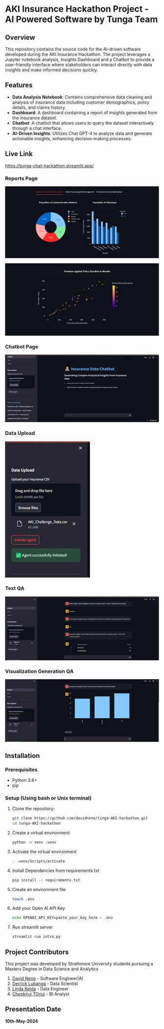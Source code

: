 
# AKI Insurance Hackathon Project - AI Powered Software by Tunga Team

## Overview
This repository contains the source code for the AI-driven software developed during the AKI Insurance Hackathon. The project leverages a Jupyter notebook analysis, Insights Dashboard and a Chatbot to provide a user-friendly interface where stakeholders can interact directly with data insights and make informed decisions 
quickly.

## Features
- **Data Analysis Notebook**: Contains comprehensive data cleaning and analysis of insurance data including customer demographics, policy details, and claims history.
- **Dashboard**: A dashboard containing a report of insights generated from the insurance dataset.
- **Chatbot**: A chatbot that allows users to query the dataset interactively through a chat interface.
- **AI-Driven Insights**: Utilizes Chat GPT-4 to analyze data and generate actionable insights, enhancing decision-making processes.

## Live Link
https://tunga-chat-hackathon.streamlit.app/

### Reports Page 
![Reports](screenshots/report_1.png)


![Reports](screenshots/report_2.png)

### Chatbot Page
![Home](screenshots/chatbot.png)


### Data Upload

![data Upload](screenshots/DataUpload.png)

### Text QA

![Text QA](screenshots/chat-text.png)

### Visualization Generation QA

![Chat Visualization Generation QA](screenshots/chat-viz-gen.png)

## Installation

### Prerequisites
- Python 3.8+
- pip

### Setup (Using bash or Unix terminal)
1. Clone the repository:
   ```bash
   git clone https://github.com/davidnene/tinga-AKI-hackathon.git
   cd tunga-AKI-hackathon
2. Create a virtual environment:
   ```bash
   python -m venv .venv

3. Activate the virtual environment
   ```bash
   . .venv/Scripts/activate
4. Install Dependancies from requirements.txt
   ```bash
   pip install -r requirements.txt
5. Create an environment file
   ```bash
   touch .env
6. Add your Open AI API Key
   ```bash
   echo OPENAI_API_KEY=paste_your_key_here > .env
7. Run streamlit server
   ```bash
   streamlit run intro.py

## Project Contributors
This project was developed by Strathmore University students pursuing a Masters Degree in Data Science and Analytics
1. [David Nene](https://www.linkedin.com/in/davidnene) - Software Engineer|AI
2. [Derrick Lubanga](https://www.linkedin.com/in/lubanga99) - Data Scientist
3. [Linda Kelda]() - Data Engineer
4. [Chepkirui TOnui](https://www.linkedin.com/in/sharon-tonui-b158a4141) - BI Analyst

## Presentation Date
**10th-May-2024**
